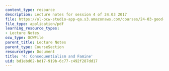 ```yaml
---
content_type: resource
description: Lecture notes for session 4 of 24.03 2017
file: https://ol-ocw-studio-app-qa.s3.amazonaws.com/courses/24-03-good-food-ethics-and-politics-of-food-spring-2017/bd1ebd62bd17919b6c77c492f287dd17_MIT24_03S17_lec04.pdf
file_type: application/pdf
learning_resource_types:
- Lecture Notes
ocw_type: OCWFile
parent_title: Lecture Notes
parent_type: CourseSection
resourcetype: Document
title: '4: Consequentialism and Famine'
uid: bd1ebd62-bd17-919b-6c77-c492f287dd17
---
```

